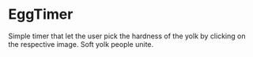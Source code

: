 # EggTimer
Simple timer that let the user pick the hardness of the yolk by clicking on the respective image. Soft yolk people unite.

